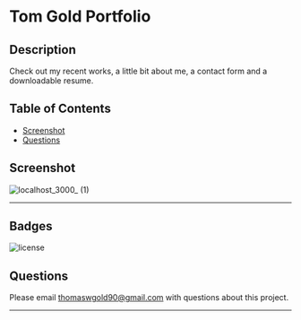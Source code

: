 # Tom Gold Portfolio

## Description

Check out my recent works, a little bit about me, a contact form and a downloadable resume.

## Table of Contents

- [Screenshot](#screenshot)
- [Questions](#questions)

## Screenshot
![localhost_3000_ (1)](https://user-images.githubusercontent.com/104692375/201540811-b8d68046-eca9-4271-b068-8e7487b45e05.png)


---

## Badges

![license](https://img.shields.io/badge/license-MIT-blue)

## Questions

Please email <thomaswgold90@gmail.com> with questions about this project.

---
